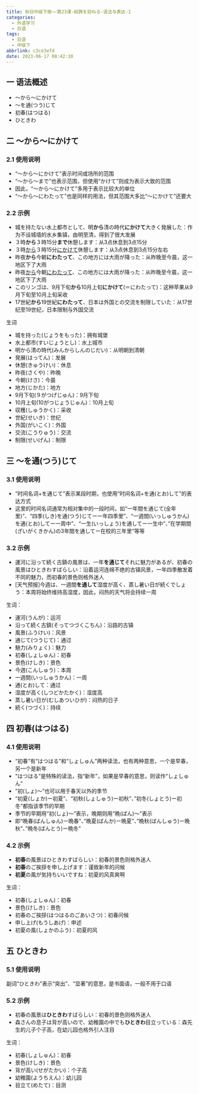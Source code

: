 ```yaml
---
title: 标日中级下册——第23课-紹興を訪ねる-语法与表达-1
categories:
  - 外语学习
  - 日语
tags:
  - 日语
  - 中级下
abbrlink: c3ce3efd
date: 2023-06-17 08:42:10
---
```

## 一 语法概述

* ～から～にかけて
* ～を通(つう)じて
* 初春(はつはる)
* ひときわ

<!--more-->

## 二 ～から～にかけて

### 2.1 使用说明

* “～から～にかけて”表示时间或场所的范围
* “～から～まで”也表示范围，但使用“かけて”则成为表示大致的范围
* 因此，“～から～にかけて”多用于表示比较大的单位
* “～から～にわたって”也是同样的用法，但其范围大多比“～にかけて”还要大

### 2.2 示例

* 城を持たない水上都市として、明**から**清の時代**にかけて**大きく発展した：作为不设城墙的水乡集镇，由明至清，得到了很大发展
* ３時**から**３時15分**まで**休憩します：从3点休息到3点15分
* ３時<u>から</u>３時15分<u>にかけて</u>休憩します：从3点休息到3点15分左右
* 昨夜**から**今朝**にわたって**、この地方には大雨が降った：从昨晚至今晨，这一地区下了大雨
* 昨夜<u>から</u>今朝<u>にわたって</u>、この地方には大雨が降った：从昨晚至今晨，这一地区下了大雨
* このリンゴは、9月下旬**から**10月上旬**にかけて**(＝にわたって)：这种苹果从9月下旬至10月上旬采收
* 17世紀**から**19世紀**にわたって**、日本は外国との交流を制限していた：从17世纪至19世纪，日本限制与外国交流

生词

* 城を持った(じょうをもった)：拥有城堡
* 水上都市(すいじょうとし)：水上城市
* 明から清の時代(みんからしんのじだい)：从明朝到清朝
* 発展(はってん)：发展
* 休憩(きゅうけい)：休息
* 昨夜(さくや)：昨晚
* 今朝(けさ)：今晨
* 地方(じかた)：地方
* 9月下旬(９がつげじゅん)：9月下旬
* 10月上旬(10がつじょうじゅん)：10月上旬
* 収穫(しゅうかく)：采收
* 世紀(せいき)：世纪
* 外国(がいこく)：外国
* 交流(こうりゅう)：交流
* 制限(せいげん)：制限

## 三 ～を通(つう)じて

### 3.1 使用说明

* “时间名词+を通じて”表示某段时期，也使用“时间名词+を通(とお)して”的表达方式
* 这里的时间名词通常为相对集中的一段时间，如“一年間を通じて(全年里)”、“四季(しき)を通(つう)じてー一年四季里”、“一週間(いっしゅうかん)を通(とお)してー一周中”、“一生(いっしょう)を通してー一生中”、”在学期間(ざいがくきかん)の3年間を通してー在校的三年里”等等

### 3.2 示例

* 運河に沿って続く古鎮の風景は、一年**を通じて**それに魅力があるが、初春の風景はひときわすばらしい：沿着运河连绵不绝的古镇风景，一年四季散发着不同的魅力，而初春的景色则格外迷人
* [天气预报]今週は、一週間**を通して**湿度が高く、蒸し暑い日が続くでしょう：本周将始终维持高湿度，因此，闷热的天气将会持续一周

生词：

* 運河(うんが)：运河
* 沿って続く古鎮(そってつづくこちん)：沿路的古镇
* 風景(ふうけい)：风景
* 通じて(つうじて)：通过
* 魅力(みりょく)：魅力
* 初春(しょしゅん)：初春
* 景色(けしき)：景色
* 今週(こんしゅう)：本周
* 一週間(いっしゅうかん)：一周
* 通(とお)して：通过
* 湿度が高く(しつどかたかく)：湿度高
* 蒸し暑い日が(むしあついひが)：闷热的日子
* 続く(つづく)：持续

## 四 初春(はつはる)

### 4.1 使用说明

* “初春”有“はつはる”和“しょしゅん”两种读法，也有两种意思，一个是早春，另一个是新年
* “はつはる”是特殊的读法，指“新年”，如果是早春的意思，则读作“しょしゅん”
* ”初(しょ)～”也可以用于春天以外的季节
* “初夏(しょか)ー初夏”、“初秋(しょしゅう)ー初秋”、”初冬(しょとう)ー初冬”都指该季节的早期
* 季节的早期用“初(しょ)～”表示，晚期则用“晩(ばん)～”表示
* 即“晩春(ばんしゅん)ー晩春”、”晩夏(ばんか)ー晩夏”、”晩秋(ばんしゅう)ー晩秋”、”晩冬(ばんとう)ー晩冬”

### 4.2 示例

* **初春**の風景はひときわすばらしい：初春的景色则格外迷人
* **初春**のご挨拶を申し上げます：谨致新年的问候
* **初夏**の風が気持ちいいですね：初夏的风真爽啊

生词：

* 初春(しょしゅん)：初春
* 景色(けしき)：景色
* 初春のご挨拶(はつはるのごあいさつ)：初春问候
* 申し上げ(もうしあげ)：申述
* 初夏の風(しょかのふう)：初夏的风

## 五 ひときわ

### 5.1 使用说明

副词“ひときわ”表示“突出”、“显著”的意思，是书面语，一般不用于口语

### 5.2 示例

* 初春の風景は**ひときわ**すばらしい：初春的景色则格外迷人
* 森さんの息子は背が高いので、幼稚園の中でも**ひときわ**目立っている：森先生的儿子个子高，在幼儿园也格外引人注目

生词：

* 初春(しょしゅん)：初春
* 景色(けしき)：景色
* 背が高い(せがたかい)：个子高
* 幼稚園(ようちえん)：幼儿园
* 目立て(めたて)：目测